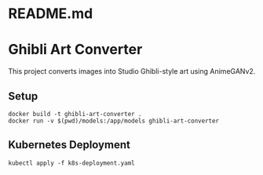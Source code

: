 # README.md
# Ghibli Art Converter

This project converts images into Studio Ghibli-style art using AnimeGANv2.

## Setup
```
docker build -t ghibli-art-converter .
docker run -v $(pwd)/models:/app/models ghibli-art-converter
```

## Kubernetes Deployment
```
kubectl apply -f k8s-deployment.yaml
```
